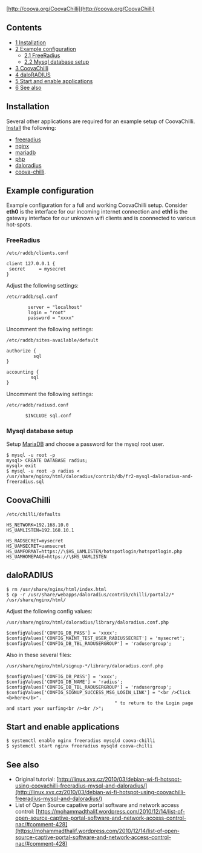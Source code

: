 [http://coova.org/CoovaChilli](http://coova.org/CoovaChilli)

## Contents

*   [1 Installation](#Installation)
*   [2 Example configuration](#Example_configuration)
    *   [2.1 FreeRadius](#FreeRadius)
    *   [2.2 Mysql database setup](#Mysql_database_setup)
*   [3 CoovaChilli](#CoovaChilli)
*   [4 daloRADIUS](#daloRADIUS)
*   [5 Start and enable applications](#Start_and_enable_applications)
*   [6 See also](#See_also)

## Installation

Several other applications are required for an example setup of CoovaChilli. [Install](/index.php/Install "Install") the following:

*   [freeradius](https://www.archlinux.org/packages/?name=freeradius)
*   [nginx](https://www.archlinux.org/packages/?name=nginx)
*   [mariadb](https://www.archlinux.org/packages/?name=mariadb)
*   [php](https://www.archlinux.org/packages/?name=php)
*   [daloradius](https://aur.archlinux.org/packages/daloradius/)
*   [coova-chilli](https://aur.archlinux.org/packages/coova-chilli/).

## Example configuration

Example configuration for a full and working CoovaChilli setup. Consider **eth0** is the interface for our incoming internet connection and **eth1** is the gateway interface for our unknown wifi clients and is coonnected to various hot-spots.

### FreeRadius

 `/etc/raddb/clients.conf` 

```
client 127.0.0.1 {
 secret     = mysecret
}

```

Adjust the following settings:

 `/etc/raddb/sql.conf` 

```
        server = "localhost"
        login = "root"
        password = "xxxx"

```

Uncomment the following settings:

 `/etc/raddb/sites-available/default` 

```
authorize {
          sql
}

accounting {
         sql
}

```

Uncomment the following settings:

 `/etc/raddb/radiusd.conf` 

```
       $INCLUDE sql.conf

```

### Mysql database setup

Setup [MariaDB](/index.php/MariaDB "MariaDB") and choose a password for the mysql root user.

```
$ mysql -u root -p
mysql> CREATE DATABASE radius;
mysql> exit
$ mysql -u root -p radius < /usr/share/nginx/html/daloradius/contrib/db/fr2-mysql-daloradius-and-freeradius.sql

```

## CoovaChilli

 `/etc/chilli/defaults` 

```
HS_NETWORK=192.168.10.0
HS_UAMLISTEN=192.168.10.1

HS_RADSECRET=mysecret
HS_UAMSECRET=uamsecret
HS_UAMFORMAT=https://\$HS_UAMLISTEN/hotspotlogin/hotspotlogin.php
HS_UAMHOMEPAGE=https://\$HS_UAMLISTEN

```

## daloRADIUS

```
$ rm /usr/share/nginx/html/index.html
$ cp -r /usr/share/webapps/daloradius/contrib/chilli/portal2/* /usr/share/nginx/html/
```

Adjust the following config values:

 `/usr/share/nginx/html/daloradius/library/daloradius.conf.php` 

```
$configValues['CONFIG_DB_PASS'] = 'xxxx';
$configValues['CONFIG_MAINT_TEST_USER_RADIUSSECRET'] = 'mysecret';
$configValues['CONFIG_DB_TBL_RADUSERGROUP'] = 'radusergroup';

```

Also in these several files:

 `/usr/share/nginx/html/signup-*/library/daloradius.conf.php` 

```
$configValues['CONFIG_DB_PASS'] = 'xxxx';
$configValues['CONFIG_DB_NAME'] = 'radius';
$configValues['CONFIG_DB_TBL_RADUSERGROUP'] = 'radusergroup';
$configValues['CONFIG_SIGNUP_SUCCESS_MSG_LOGIN_LINK'] = "<br />Click <b>here</b>".
                                        " to return to the Login page and start your surfing<br /><br />";

```

## Start and enable applications

```
$ systemctl enable nginx freeradius mysqld coova-chilli
$ systemctl start nginx freeradius mysqld coova-chilli
```

## See also

*   Original tutorial: [http://linux.xvx.cz/2010/03/debian-wi-fi-hotspot-using-coovachilli-freeradius-mysql-and-daloradius/](http://linux.xvx.cz/2010/03/debian-wi-fi-hotspot-using-coovachilli-freeradius-mysql-and-daloradius/)
*   List of Open Source capative portal software and network access control: [https://mohammadthalif.wordpress.com/2010/12/14/list-of-open-source-captive-portal-software-and-network-access-control-nac/#comment-428](https://mohammadthalif.wordpress.com/2010/12/14/list-of-open-source-captive-portal-software-and-network-access-control-nac/#comment-428)